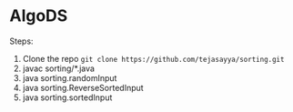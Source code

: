 # AlgoDS


Steps:
1. Clone the repo `git clone https://github.com/tejasayya/sorting.git`
2. javac sorting/*.java
3. java sorting.randomInput
4. java sorting.ReverseSortedInput
5. java sorting.sortedInput